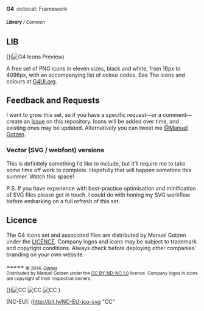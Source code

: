 __G4__ :octocat: Framework
###### <sub>**Library** / Common </sub>

## LIB
  
[](![G4 Icons Preview](preview.png))

A free set of PNG icons in eleven sizes, black and white, from 16px to 4096px, with an accompanying list of colour codes. See The icons and colours at [G4UI.org](http://manuelgotzen.github.io/G4-libs).

## Feedback and Requests

I want to grow this set, so if you have a specific request—or a comment—create an <a href="https://github.com/ManuelGotzen/G4-Icons/issues">Issue</a> on this repository. Icons will be added over time, and existing ones may be updated. Alternatively you can tweet me [@Manuel Gotzen](https://twitter.com/ManuelGotzen).

### Vector (SVG / webfont) versions

This is definitely something I’d like to include, but it’ll require me to take some time off work to complete. Hopefully that will happen sometime this summer. Watch this space!

P.S. If you have experience with best-practice optimisation and minification of SVG files please get in touch. I could do with honing my SVG workflow before embarking on a full refresh of this set.

## Licence

The G4 Icons set and associated files are distributed by Manuel Gotzen under the [LICENCE](http://github.com/ManuelGotzen/G4-Icons/LICENCE). Company logos and icons may be subject to trademark and copyright conditions. Always check before deploying other companies’ branding on your own website.
  
  
=====
<sub>
&copy; 2014, [Owner][gitHub]  
Distributed by Manuel Gotzen under the [CC BY-ND-NC 1.0](http://creativecommons.org/licenses/by-nc-nd/3.0/de/) licence. Company logos in icons are copyright of their respective owners.  
</sub>

[](![CC][CC]  ![CC][BY]  ![CC][NC]  [](![CC][NC-EU]))

[CC]: http://bit.ly/CC-ico-svg "CC"
[BY]: http://bit.ly/BY-ico-svg "CC"
[NC]: http://bit.ly/NC-ico-svg "CC"
[NC-EU]: (http://bit.ly/NC-EU-ico-svg "CC"

[gitHub]: http://bit.ly/gitHub-musikdenker  "Organization"
[gitHub]: http://bit.ly/gitHub-gee  "Owner"





<span class ="octicon octicon-flame"></span>

[](Emoji.find_by_alias("cat").raw)
